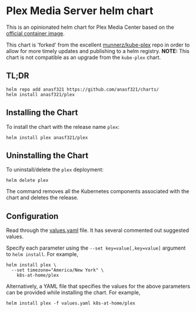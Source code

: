 # Plex Media Server helm chart

This is an opinionated helm chart for Plex Media Center based on the [official container image](https://hub.docker.com/r/plexinc/pms-docker/).

This chart is 'forked' from the excellent [munnerz/kube-plex](https://github.com/munnerz/kube-plex) repo in order to allow for more timely updates and publishing to a helm registry.  **NOTE:** This chart is not compatible as an upgrade from the `kube-plex` chart.

## TL;DR

```shell
helm repo add anasf321 https://github.com/anasf321/charts/
helm install anasf321/plex
```

## Installing the Chart

To install the chart with the release name `plex`:

```console
helm install plex anasf321/plex
```

## Uninstalling the Chart

To uninstall/delete the `plex` deployment:

```console
helm delete plex
```

The command removes all the Kubernetes components associated with the chart and deletes the release.

## Configuration

Read through the [values.yaml](https://github.com/k8s-at-home/charts/blob/master/charts/plex/values.yaml) file. It has several commented out suggested values.

Specify each parameter using the `--set key=value[,key=value]` argument to `helm install`. For example,

```console
helm install plex \
  --set timezone="America/New York" \
    k8s-at-home/plex
```

Alternatively, a YAML file that specifies the values for the above parameters can be provided while installing the chart. For example,

```console
helm install plex -f values.yaml k8s-at-home/plex
```
